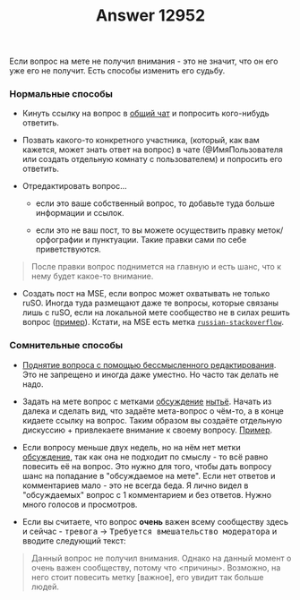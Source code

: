 ﻿---
title: "Answer 12952"
se.owner.user_id: 532877
se.owner.display_name: "Зонтик"
se.owner.link: "https://ru.meta.stackoverflow.com/users/532877/%d0%97%d0%be%d0%bd%d1%82%d0%b8%d0%ba"
se.answer_id: 12952
se.question_id: 4271
se.post_type: answer
se.is_accepted: False
---
<p>Если вопрос на мете не получил внимания - это не значит, что он его уже его не получит. Есть способы изменить его судьбу.</p>
<h3>Нормальные способы</h3>
<ul>
<li><p>Кинуть ссылку на вопрос в <a href="https://chat.stackexchange.com/rooms/22462/stack-overflow--">общий чат</a> и попросить кого-нибудь ответить.</p>
</li>
<li><p>Позвать какого-то конкретного участника, (который, как вам кажется, может знать ответ на вопрос) в чате (@ИмяПользователя или создать отдельную комнату c пользователем) и попросить его ответить.</p>
</li>
<li><p>Отредактировать вопрос...</p>
<ul>
<li><p>если это ваше собственный вопрос, то добавьте туда больше информации и ссылок.</p>
</li>
<li><p>если это не ваш пост, то вы можете осуществить правку меток/орфографии и пунктуации. Такие правки сами по себе приветствуются.</p>
</li>
</ul>
</li>
</ul>
<blockquote class="spoiler">
<p>После правки вопрос поднимется на главную и есть шанс, что к нему будет какое-то внимание.</p>
</blockquote>
<ul>
<li>Создать пост на MSE, если вопрос может охватывать не только ruSO.
Иногда туда размещают даже те вопросы, которые связаны лишь с ruSO, если на локальной мете сообщество не в силах решить вопрос (<a href="https://meta.stackexchange.com/questions/350905/if-a-user-copies-content-from-another-so-post-into-his-own-post-verbatim-is-the">пример</a>). Кстати, на MSE есть метка <a href="https://meta.stackexchange.com/questions/tagged/russian-stackoverflow"><code>russian-stackoverflow</code></a>.</li>
</ul>
<h3>Сомнительные способы</h3>
<ul>
<li><p><a href="https://ru.meta.stackoverflow.com/questions/10966/">Поднятие вопроса с помощью бессмысленного редактирования</a>. Это не запрещено и иногда даже уместно. Но часто так делать не надо.</p>
</li>
<li><p>Задать на мете вопрос с метками <a href="/questions/tagged/%d0%be%d0%b1%d1%81%d1%83%d0%b6%d0%b4%d0%b5%d0%bd%d0%b8%d0%b5" class="post-tag required-tag" title="показать вопросы с меткой [обсуждение]" aria-label="показать вопросы с меткой [обсуждение]" rel="tag" aria-labelledby="tag-обсуждение-tooltip-container">обсуждение</a> <a href="/questions/tagged/%d0%bd%d1%8b%d1%82%d1%8c%d1%91" class="post-tag" title="показать вопросы с меткой [нытьё]" aria-label="показать вопросы с меткой [нытьё]" rel="tag" aria-labelledby="tag-нытьё-tooltip-container">нытьё</a>. Начать из далека и сделать вид, что задаёте мета-вопрос о чём-то, а в конце кидаете ссылку на вопрос. Таким образом вы создаёте отдельную дискуссию + привлекаете  внимание к своему вопросу. <a href="https://ru.meta.stackoverflow.com/questions/428">Пример</a>.</p>
</li>
<li><p>Если вопросу меньше двух недель, но на нём нет метки <a href="/questions/tagged/%d0%be%d0%b1%d1%81%d1%83%d0%b6%d0%b4%d0%b5%d0%bd%d0%b8%d0%b5" class="post-tag required-tag" title="показать вопросы с меткой [обсуждение]" aria-label="показать вопросы с меткой [обсуждение]" rel="tag" aria-labelledby="tag-обсуждение-tooltip-container">обсуждение</a>, так как она не подходит по смыслу - то всё равно повесить её на вопрос. Это нужно для того, чтобы дать вопросу шанс на попадание в &quot;обсуждаемое на мете&quot;. Если нет ответов и комментариев мало - это не всегда беда. Я лично видел в &quot;обсуждаемых&quot; вопрос с 1 комментарием и без ответов. Нужно много голосов и просмотров.</p>
</li>
<li><p>Если вы считаете, что вопрос <strong>очень</strong> важен всему сообществу здесь и сейчас - <kbd>тревога</kbd> -&gt; <kbd>Требуется вмешательство модератора</kbd> и вводите следующий текст:</p>
</li>
</ul>
<blockquote>
<p>Данный вопрос не получил внимания. Однако на данный момент о очень важен сообществу, потому что &lt;причины&gt;. Возможно, на него стоит повесить метку [важное], его увидит так больше людей.</p>
</blockquote>
